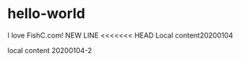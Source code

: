 # hello-world
I love FishC.com!
NEW LINE
<<<<<<< HEAD
Local content20200104

local content 20200104-2


